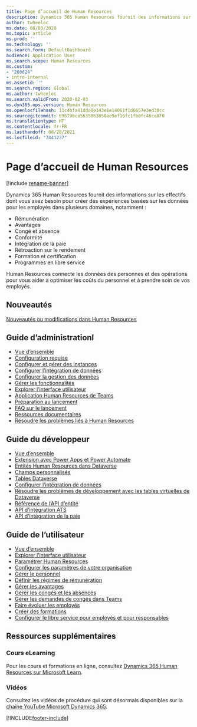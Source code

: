 ```yaml
---
title: Page d’accueil de Human Resources
description: Dynamics 365 Human Resources fournit des informations sur les effectifs dont vous avez besoin pour créer des expériences basées sur les données pour les employés dans plusieurs domaines.
author: twheeloc
ms.date: 08/03/2020
ms.topic: article
ms.prod: ''
ms.technology: ''
ms.search.form: DefaultDashboard
audience: Application User
ms.search.scope: Human Resources
ms.custom:
- "260624"
- intro-internal
ms.assetid: ''
ms.search.region: Global
ms.author: twheeloc
ms.search.validFrom: 2020-02-03
ms.dyn365.ops.version: Human Resources
ms.openlocfilehash: 11c4bfa41dda8e143e1e14061f1d6657e3ed30cc
ms.sourcegitcommit: 696796ca5635863850ae9ef16fc1fb0fc46ce8f0
ms.translationtype: HT
ms.contentlocale: fr-FR
ms.lasthandoff: 08/28/2021
ms.locfileid: "7441237"
---
```

# <a name="human-resources-home-page"></a>Page d’accueil de Human Resources

[!include [rename-banner](~/includes/cc-data-platform-banner.md)]

Dynamics 365 Human Resources fournit des informations sur les effectifs dont vous avez besoin pour créer des expériences basées sur les données pour les employés dans plusieurs domaines, notamment :

- Rémunération
- Avantages
- Congé et absence
- Conformité
- Intégration de la paie
- Rétroaction sur le rendement
- Formation et certification
- Programmes en libre service

Human Resources connecte les données des personnes et des opérations pour vous aider à optimiser les coûts du personnel et à prendre soin de vos employés.

## <a name="whats-new"></a>Nouveautés

[Nouveautés ou modifications dans Human Resources](hr-admin-whats-new.md)

## <a name="administrator-guide"></a>Guide d’administrationl

- [Vue d’ensemble](hr-admin-overview.md)</br>
- [Configuration requise](hr-admin-system-requirements.md)</br>
- [Configurer et gérer des instances](hr-admin-setup-provision.md)</br>
- [Configurer l’intégration de données](hr-admin-integration-choose-technology.md)</br>
- [Configurer la gestion des données](../fin-ops-core/dev-itpro/data-entities/data-entities-data-packages.md?toc=/dynamics365/human-resources/toc.json)</br>
- [Gérer les fonctionnalités](hr-admin-manage-features.md)</br>
- [Explorer l’interface utilisateur](../fin-ops-core/fin-ops/get-started/user-interface-elements.md?toc=/dynamics365/human-resources/toc.json)</br>
- [Application Human Resources de Teams](hr-admin-teams-leave-app.md)</br>
- [Préparation au lancement](hr-admin-go-live-prepare.md)</br>
- [FAQ sur le lancement](hr-admin-go-live-faq.md)</br>
- [Ressources documentaires](../fin-ops-core/fin-ops/get-started/help-overview.md?toc=/dynamics365/human-resources/toc.json)</br>
- [Résoudre les problèmes liés à Human Resources](../fin-ops-core/dev-itpro/lifecycle-services/lcs-support.md)

## <a name="developer-guide"></a>Guide du développeur

- [Vue d’ensemble](hr-developer-overview.md)</br>
- [Extension avec Power Apps et Power Automate](hr-developer-power-apps.md)</br>
- [Entités Human Resources dans Dataverse](hr-developer-entities.md)</br>
- [Champs personnalisés](hr-developer-custom-fields.md)</br>
- [Tables Dataverse](hr-developer-entities.md)</br>
- [Configurer l’intégration de données](hr-admin-integration-choose-technology.md)</br>
- [Résoudre les problèmes de développement avec les tables virtuelles de Dataverse](hr-developer-optimize-virtual-table-queries.md)</br>
- [Référence de l’API d’entité](hr-developer-api-authentication.md)</br>
- [API d’intégration ATS](hr-admin-integration-ats-api-introduction.md)</br>
- [API d’intégration de la paie](hr-admin-integration-payroll-api-introduction.md)

## <a name="user-guide"></a>Guide de l’utilisateur

- [Vue d’ensemble](hr-hrpro-overview.md)</br>
- [Explorer l’interface utilisateur](../fin-ops-core/fin-ops/get-started/user-interface-elements.md?toc=/dynamics365/human-resources/toc.json)</br>
- [Paramétrer Human Resources](hr-setup-parameters.md)</br>
- [Configurer les paramètres de votre organisation](../fin-ops-core/fin-ops/organization-administration/organization-administration-home-page.md?toc=/dynamics365/human-resources/toc.json)</br>
- [Gérer le personnel](hr-personnel-departments-jobs-positions.md)</br>
- [Définir les régimes de rémunération](hr-compensation-overview.md)</br>
- [Gérer les avantages](hr-benefits-management-overview.md)</br>
- [Gérer les congés et les absences](hr-leave-and-absence-overview.md)</br>
- [Gérer les demandes de congés dans Teams](hr-teams-leave-app.md)</br>
- [Faire évoluer les employés](hr-develop-performance-management-overview.md)</br>
- [Créer des formations](hr-learning-courses.md)</br>
- [Configurer le libre service pour employés et pour responsables](hr-employee-manager-self-service-overview.md)

## <a name="additional-resources"></a>Ressources supplémentaires

### <a name="elearning-courses"></a>Cours eLearning
Pour les cours et formations en ligne, consultez [Dynamics 365 Human Resources sur Microsoft Learn](/learn/browse/?products=dynamics-human-resources&expanded=dynamics-365).

### <a name="videos"></a>Vidéos

Consultez les vidéos de procédure qui sont désormais disponibles sur la [chaîne YouTube Microsoft Dynamics 365](https://www.youtube.com/channel/UCJGCg4rB3QSs8y_1FquelBQ).

[!INCLUDE[footer-include](../includes/footer-banner.md)]
